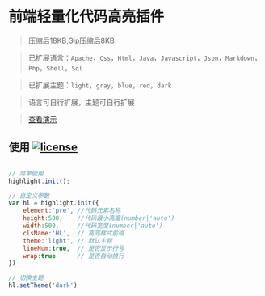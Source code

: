 前端轻量化代码高亮插件
=====================


> 压缩后18KB,Gip压缩后8KB

> 已扩展语言：`Apache`，`Css`，`Html`，`Java`，`Javascript`，`Json`，`Markdown`，`Php`，`Shell`，`Sql`

> 已扩展主题：`light`，`gray`，`blue`，`red`，`dark`

> 语言可自行扩展，主题可自行扩展

> [查看演示](https://anuny.github.io/FHLT/)

## 使用 [![license](https://img.shields.io/badge/license-MIT-brightgreen.svg?style=flat)](./LICENSE)


```javascript 

// 简单使用
highlight.init();

// 自定义参数
var hl = highlight.init({
	element:'pre', //代码元素名称
	height:500,    //代码最小高度(number|'auto')
	width:500,     //代码宽度(number|'auto')
	clsName:'HL',  // 高亮样式前缀
	theme:'light', // 默认主题
	lineNum:true,  // 是否显示行号
	wrap:true      // 是否自动换行
})

// 切换主题
hl.setTheme('dark')

```
